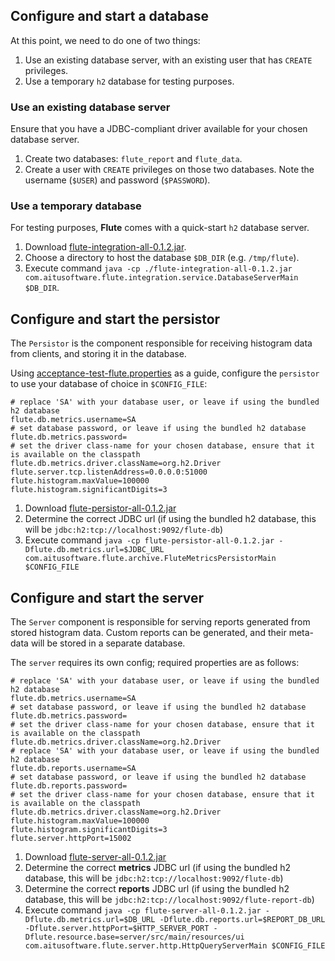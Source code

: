 ## Configure and start a database

At this point, we need to do one of two things:

   1. Use an existing database server, with an existing user that has `CREATE` privileges.
   2. Use a temporary `h2` database for testing purposes.

### Use an existing database server

Ensure that you have a JDBC-compliant driver available for your chosen database server.

   1. Create two databases: `flute_report` and `flute_data`.
   2. Create a user with `CREATE` privileges on those two databases. Note the username (`$USER`) and password (`$PASSWORD`).

### Use a temporary database

For testing purposes, __Flute__ comes with a quick-start `h2` database server.

   1. Download [flute-integration-all-0.1.2.jar](https://github.com/aitusoftware/flute/releases/download/v0.1.2/flute-integration-all-0.1.2.jar).
   2. Choose a directory to host the database `$DB_DIR` (e.g. `/tmp/flute`).
   2. Execute command `java -cp ./flute-integration-all-0.1.2.jar com.aitusoftware.flute.integration.service.DatabaseServerMain $DB_DIR`.

## Configure and start the persistor

The `Persistor` is the component responsible for receiving histogram data from clients, and storing it in the database.

Using [acceptance-test-flute.properties](https://github.com/aitusoftware/flute/blob/master/integration/src/test/resources/acceptance-test-flute.properties) 
as a guide, configure the `persistor` to use your database of choice in `$CONFIG_FILE`:
 
```
# replace 'SA' with your database user, or leave if using the bundled h2 database
flute.db.metrics.username=SA
# set database password, or leave if using the bundled h2 database
flute.db.metrics.password=
# set the driver class-name for your chosen database, ensure that it is available on the classpath
flute.db.metrics.driver.className=org.h2.Driver
flute.server.tcp.listenAddress=0.0.0.0:51000
flute.histogram.maxValue=100000
flute.histogram.significantDigits=3
```

   1. Download [flute-persistor-all-0.1.2.jar](https://github.com/aitusoftware/flute/releases/download/v0.1.2/flute-persistor-all-0.1.2.jar)
   2. Determine the correct JDBC url (if using the bundled h2 database, this will be `jdbc:h2:tcp://localhost:9092/flute-db`)
   2. Execute command `java -cp flute-persistor-all-0.1.2.jar -Dflute.db.metrics.url=$JDBC_URL com.aitusoftware.flute.archive.FluteMetricsPersistorMain $CONFIG_FILE`

## Configure and start the server

The `Server` component is responsible for serving reports generated from stored histogram data. 
Custom reports can be generated, and their meta-data will be stored in a separate database.

The `server` requires its own config; required properties are as follows:

```
# replace 'SA' with your database user, or leave if using the bundled h2 database
flute.db.metrics.username=SA
# set database password, or leave if using the bundled h2 database
flute.db.metrics.password=
# set the driver class-name for your chosen database, ensure that it is available on the classpath
flute.db.metrics.driver.className=org.h2.Driver
# replace 'SA' with your database user, or leave if using the bundled h2 database
flute.db.reports.username=SA
# set database password, or leave if using the bundled h2 database
flute.db.reports.password=
# set the driver class-name for your chosen database, ensure that it is available on the classpath
flute.db.metrics.driver.className=org.h2.Driver
flute.histogram.maxValue=100000
flute.histogram.significantDigits=3
flute.server.httpPort=15002
```

   1. Download [flute-server-all-0.1.2.jar](https://github.com/aitusoftware/flute/releases/download/v0.1.2/flute-server-all-0.1.2.jar)
   2. Determine the correct __metrics__ JDBC url (if using the bundled h2 database, this will be `jdbc:h2:tcp://localhost:9092/flute-db`)
   2. Determine the correct __reports__ JDBC url (if using the bundled h2 database, this will be `jdbc:h2:tcp://localhost:9092/flute-report-db`)
   2. Execute command `java -cp flute-server-all-0.1.2.jar -Dflute.db.metrics.url=$DB_URL -Dflute.db.reports.url=$REPORT_DB_URL -Dflute.server.httpPort=$HTTP_SERVER_PORT -Dflute.resource.base=server/src/main/resources/ui com.aitusoftware.flute.server.http.HttpQueryServerMain $CONFIG_FILE`
